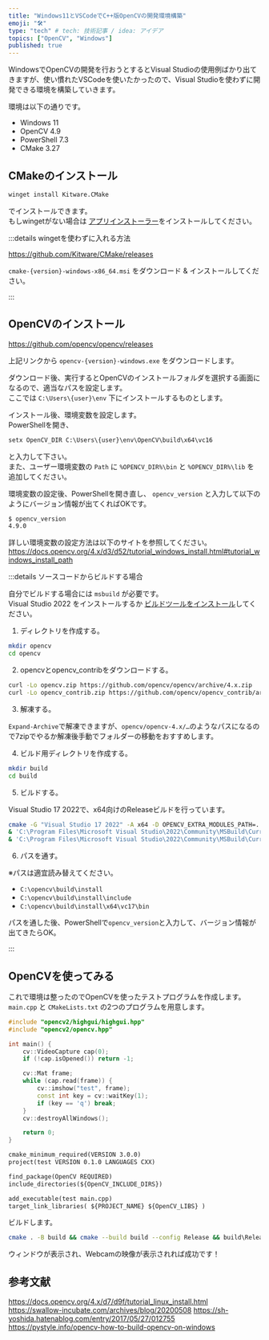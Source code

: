 ```yaml
---
title: "Windows11とVSCodeでC++版OpenCVの開発環境構築"
emoji: "🛠️"
type: "tech" # tech: 技術記事 / idea: アイデア
topics: ["OpenCV", "Windows"]
published: true
---
```


WindowsでOpenCVの開発を行おうとするとVisual Studioの使用例ばかり出てきますが、使い慣れたVSCodeを使いたかったので、Visual Studioを使わずに開発できる環境を構築していきます。  

環境は以下の通りです。  

- Windows 11
- OpenCV 4.9
- PowerShell 7.3
- CMake 3.27

## CMakeのインストール

```sh
winget install Kitware.CMake
```

でインストールできます。  
もしwingetがない場合は [アプリインストーラー](https://apps.microsoft.com/detail/9nblggh4nns1?rtc=1&hl=ja-jp&gl=JP)をインストールしてください。  

:::details wingetを使わずに入れる方法

https://github.com/Kitware/CMake/releases

`cmake-{version}-windows-x86_64.msi` をダウンロード & インストールしてください。  

:::

## OpenCVのインストール

https://github.com/opencv/opencv/releases

上記リンクから `opencv-{version}-windows.exe` をダウンロードします。  

ダウンロード後、実行するとOpenCVのインストールフォルダを選択する画面になるので、適当なパスを設定します。  
ここでは `C:\Users\{user}\env` 下にインストールするものとします。  

インストール後、環境変数を設定します。  
PowerShellを開き、

```txt
setx OpenCV_DIR C:\Users\{user}\env\OpenCV\build\x64\vc16
```

と入力して下さい。  
また、ユーザー環境変数の `Path` に `%OPENCV_DIR%\bin` と `%OPENCV_DIR%\lib` を追加してください。  

環境変数の設定後、PowerShellを開き直し、 `opencv_version` と入力して以下のようにバージョン情報が出てくればOKです。  

```txt
$ opencv_version
4.9.0
```

詳しい環境変数の設定方法は以下のサイトを参照してください。  
https://docs.opencv.org/4.x/d3/d52/tutorial_windows_install.html#tutorial_windows_install_path

:::details ソースコードからビルドする場合

自分でビルドする場合には `msbuild` が必要です。  
Visual Studio 2022 をインストールするか [ビルドツールをインストール](https://www.kkaneko.jp/tools/win/buildtool2022.html)してください。  

1. ディレクトリを作成する。  

```sh
mkdir opencv
cd opencv
```

2. opencvとopencv_contribをダウンロードする。  

```sh
curl -Lo opencv.zip https://github.com/opencv/opencv/archive/4.x.zip
curl -Lo opencv_contrib.zip https://github.com/opencv/opencv_contrib/archive/4.x.zip
```

3. 解凍する。  

`Expand-Archive`で解凍できますが、`opencv/opencv-4.x/…`のようなパスになるので7zipでやるか解凍後手動でフォルダーの移動をおすすめします。  

4. ビルド用ディレクトリを作成する。  

```sh
mkdir build
cd build
```

5. ビルドする。  

Visual Studio 17 2022で、x64向けのReleaseビルドを行っています。  

```sh
cmake -G "Visual Studio 17 2022" -A x64 -D OPENCV_EXTRA_MODULES_PATH=../opencv_contrib-4.x/modules -D BUILD_opencv_world=ON ../opencv-4.x
& 'C:\Program Files\Microsoft Visual Studio\2022\Community\MSBuild\Current\Bin\MSBuild.exe' .\ALL_BUILD.vcxproj /p:Configuration=Release /p:Platform=x64
& 'C:\Program Files\Microsoft Visual Studio\2022\Community\MSBuild\Current\Bin\MSBuild.exe' .\INSTALL.vcxproj /p:Configuration=Release /p:Platform=x64
```

6. パスを通す。

※パスは適宜読み替えてください。  

- `C:\opencv\build\install`
- `C:\opencv\build\install\include`
- `C:\opencv\build\install\x64\vc17\bin`

パスを通した後、PowerShellで`opencv_version`と入力して、バージョン情報が出てきたらOK。  

:::

## OpenCVを使ってみる

これで環境は整ったのでOpenCVを使ったテストプログラムを作成します。  
`main.cpp` と `CMakeLists.txt` の2つのプログラムを用意します。  

```cpp:main.cpp
#include "opencv2/highgui/highgui.hpp"
#include "opencv2/opencv.hpp"

int main() {
    cv::VideoCapture cap(0);
    if (!cap.isOpened()) return -1;

    cv::Mat frame;
    while (cap.read(frame)) {
        cv::imshow("test", frame);
        const int key = cv::waitKey(1);
        if (key == 'q') break;
    }
    cv::destroyAllWindows();

    return 0;
}
```

```cmake:CMakeLists.txt
cmake_minimum_required(VERSION 3.0.0)
project(test VERSION 0.1.0 LANGUAGES CXX)

find_package(OpenCV REQUIRED)
include_directories(${OpenCV_INCLUDE_DIRS})

add_executable(test main.cpp)
target_link_libraries( ${PROJECT_NAME} ${OpenCV_LIBS} )
```

ビルドします。  

```sh
cmake . -B build && cmake --build build --config Release && build\Release\test.exe
```

ウィンドウが表示され、Webcamの映像が表示されれば成功です！  

## 参考文献

https://docs.opencv.org/4.x/d7/d9f/tutorial_linux_install.html
https://swallow-incubate.com/archives/blog/20200508
https://sh-yoshida.hatenablog.com/entry/2017/05/27/012755
https://pystyle.info/opencv-how-to-build-opencv-on-windows
